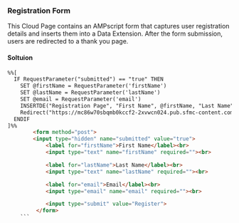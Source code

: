 ### Registration Form

This Cloud Page contains an AMPscript form that captures user registration details and inserts them into a Data Extension. After the form submission, users are redirected to a thank you page.

#### Soltuion
```html
%%[
  IF RequestParameter("submitted") == "true" THEN
    SET @firstName = RequestParameter('firstName')
    SET @lastName = RequestParameter('lastName')
    SET @email = RequestParameter('email')
    INSERTDE("Registration Page", "First Name", @firstName, "Last Name", @lastName, "Email", @email)
    Redirect("https://mc86w70sbqmb0kccf2-2xvwcn024.pub.sfmc-content.com/kr2zar0nhhq")
  ENDIF
]%%
        <form method="post">
        <input type="hidden" name="submitted" value="true">
            <label for="firstName">First Name</label><br>
            <input type="text" name="firstName" required=""><br>

            <label for="lastName">Last Name</label><br>
            <input type="text" name="lastName" required=""><br>

            <label for="email">Email</label><br>
            <input type="email" name="email" required=""><br>

            <input type="submit" value="Register">
         </form>
    ```
  

